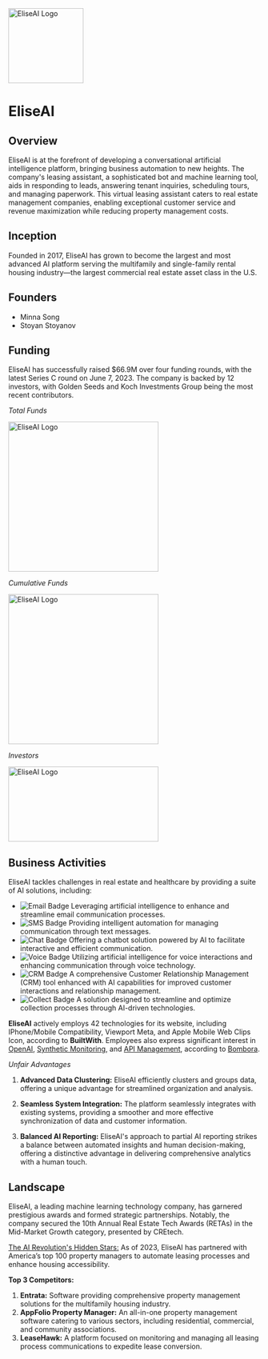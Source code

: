 <img src="../ai-case-study/images/logo.png" alt="EliseAI Logo" width="150">

# EliseAI

## Overview
EliseAI is at the forefront of developing a conversational artificial intelligence platform, bringing business automation to new heights. The company's leasing assistant, a sophisticated bot and machine learning tool, aids in responding to leads, answering tenant inquiries, scheduling tours, and managing paperwork. This virtual leasing assistant caters to real estate management companies, enabling exceptional customer service and revenue maximization while reducing property management costs.

## Inception
Founded in 2017, EliseAI has grown to become the largest and most advanced AI platform serving the multifamily and single-family rental housing industry—the largest commercial real estate asset class in the U.S.

## Founders
- Minna Song
- Stoyan Stoyanov

## Funding
EliseAI has successfully raised $66.9M over four funding rounds, with the latest Series C round on June 7, 2023. The company is backed by 12 investors, with Golden Seeds and Koch Investments Group being the most recent contributors.

*Total Funds*

<img src="../ai-case-study/images/funding.png" alt="EliseAI Logo" width="300">

*Cumulative Funds*

<img src="../ai-case-study/images/Cumulative.png" alt="EliseAI Logo" width="300">

*Investors*

<img src="../ai-case-study/images/Investors.png" alt="EliseAI Logo" width="300" height=150>

## Business Activities
EliseAI tackles challenges in real estate and healthcare by providing a suite of AI solutions, including:

- ![Email Badge](https://img.shields.io/badge/Email-AI-blue) Leveraging artificial intelligence to enhance and streamline email communication processes.
- ![SMS Badge](https://img.shields.io/badge/SMS-AI-green) Providing intelligent automation for managing communication through text messages.
- ![Chat Badge](https://img.shields.io/badge/Chat-AI-yellow) Offering a chatbot solution powered by AI to facilitate interactive and efficient communication. 
- ![Voice Badge](https://img.shields.io/badge/Voice-AI-orange) Utilizing artificial intelligence for voice interactions and enhancing communication through voice technology.
- ![CRM Badge](https://img.shields.io/badge/CRM-AI-red) A comprehensive Customer Relationship Management (CRM) tool enhanced with AI capabilities for improved customer interactions and relationship management. 
- ![Collect Badge](https://img.shields.io/badge/Collect-AI-purple) A solution designed to streamline and optimize collection processes through AI-driven technologies. 


**EliseAI** actively employs 42 technologies for its website, including IPhone/Mobile Compatibility, Viewport Meta, and Apple Mobile Web Clips Icon, according to **BuiltWith**. Employees also express significant interest in [OpenAI](https://www.crunchbase.com/bombora_topic/211bb85b-751f-470d-b7ff-5d8df0270e5e), [Synthetic Monitoring](https://www.crunchbase.com/bombora_topic/116437d2-97a5-4f8e-adcd-deba78d97280), and [API Management](https://www.crunchbase.com/bombora_topic/41e69675-e630-4cd6-8e6f-67d9c8302aba), according to [Bombora](https://bombora.com/).

*Unfair Advantages*

1. **Advanced Data Clustering:**
   EliseAI efficiently clusters and groups data, offering a unique advantage for streamlined organization and analysis.

2. **Seamless System Integration:**
   The platform seamlessly integrates with existing systems, providing a smoother and more effective synchronization of data and customer information.

3. **Balanced AI Reporting:**
   EliseAI's approach to partial AI reporting strikes a balance between automated insights and human decision-making, offering a distinctive advantage in delivering comprehensive analytics with a human touch.

## Landscape

EliseAI, a leading machine learning technology company, has garnered prestigious awards and formed strategic partnerships. Notably, the company secured the 10th Annual Real Estate Tech Awards (RETAs) in the Mid-Market Growth category, presented by CREtech.

[The AI Revolution's Hidden Stars:](https://finance.yahoo.com/news/ai-revolutions-hidden-stars-7-161624007.html)
As of 2023, EliseAI has partnered with America’s top 100 property managers to automate leasing processes and enhance housing accessibility.

**Top 3 Competitors:**
1. **Entrata:** Software providing comprehensive property management solutions for the multifamily housing industry.
2. **AppFolio Property Manager:** An all-in-one property management software catering to various sectors, including residential, commercial, and community associations.
3. **LeaseHawk:** A platform focused on monitoring and managing all leasing process communications to expedite lease conversion.
